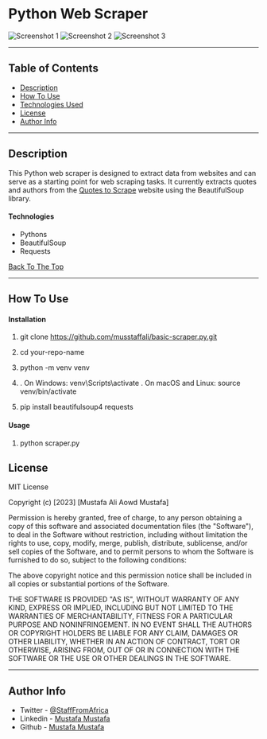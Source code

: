 # Python Web Scraper

![Screenshot 1](img/Screenshot1.png)
![Screenshot 2](img/Screenshot2.png)
![Screenshot 3](img/Screenshot3.png)

---

## Table of Contents

- [Description](#description)
- [How To Use](#how-to-use)
- [Technologies Used](#technologies-used)
- [License](#license)
- [Author Info](#author-info)

---

## Description

This Python web scraper is designed to extract data from websites and can serve as a starting point for web scraping tasks. It currently extracts quotes and authors from the [Quotes to Scrape](http://quotes.toscrape.com/) website using the BeautifulSoup library.


#### Technologies

- Pythons
- BeautifulSoup
- Requests

[Back To The Top](#read-me-template)

---

## How To Use

#### Installation

1.  git clone https://github.com/musstaffali/basic-scraper.py.git


2. cd your-repo-name


3. python -m venv venv


4.  . On Windows: venv\Scripts\activate
    . On macOS and Linux: source venv/bin/activate


5. pip install beautifulsoup4 requests




#### Usage


1. python scraper.py


## License

MIT License

Copyright (c) [2023] [Mustafa Ali Aowd Mustafa]

Permission is hereby granted, free of charge, to any person obtaining a copy
of this software and associated documentation files (the "Software"), to deal
in the Software without restriction, including without limitation the rights
to use, copy, modify, merge, publish, distribute, sublicense, and/or sell
copies of the Software, and to permit persons to whom the Software is
furnished to do so, subject to the following conditions:

The above copyright notice and this permission notice shall be included in all
copies or substantial portions of the Software.

THE SOFTWARE IS PROVIDED "AS IS", WITHOUT WARRANTY OF ANY KIND, EXPRESS OR
IMPLIED, INCLUDING BUT NOT LIMITED TO THE WARRANTIES OF MERCHANTABILITY,
FITNESS FOR A PARTICULAR PURPOSE AND NONINFRINGEMENT. IN NO EVENT SHALL THE
AUTHORS OR COPYRIGHT HOLDERS BE LIABLE FOR ANY CLAIM, DAMAGES OR OTHER
LIABILITY, WHETHER IN AN ACTION OF CONTRACT, TORT OR OTHERWISE, ARISING FROM,
OUT OF OR IN CONNECTION WITH THE SOFTWARE OR THE USE OR OTHER DEALINGS IN THE
SOFTWARE.


---

## Author Info

- Twitter - [@StaffFromAfrica](https://twitter.com/StaffFromAfrica)
- Linkedin - [Mustafa Mustafa](https://www.linkedin.com/in/mustafa-inc/)
- Github - [Mustafa Mustafa](https://github.com/musstaffali)



